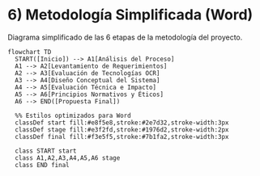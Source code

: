 # 6) Metodología Simplificada (Word)

Diagrama simplificado de las 6 etapas de la metodología del proyecto.

```mermaid
flowchart TD
  START([Inicio]) --> A1[Análisis del Proceso]
  A1 --> A2[Levantamiento de Requerimientos]
  A2 --> A3[Evaluación de Tecnologías OCR]
  A3 --> A4[Diseño Conceptual del Sistema]
  A4 --> A5[Evaluación Técnica e Impacto]
  A5 --> A6[Principios Normativos y Éticos]
  A6 --> END([Propuesta Final])

  %% Estilos optimizados para Word
  classDef start fill:#e8f5e8,stroke:#2e7d32,stroke-width:3px
  classDef stage fill:#e3f2fd,stroke:#1976d2,stroke-width:2px
  classDef final fill:#f3e5f5,stroke:#7b1fa2,stroke-width:3px

  class START start
  class A1,A2,A3,A4,A5,A6 stage
  class END final
``` 